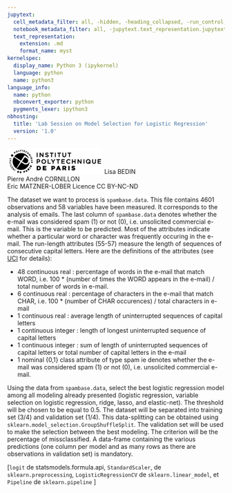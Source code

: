 ```yaml
---
jupytext:
  cell_metadata_filter: all, -hidden, -heading_collapsed, -run_control, -trusted
  notebook_metadata_filter: all, -jupytext.text_representation.jupytext_version, -jupytext.text_representation.format_version, -language_info.version, -language_info.codemirror_mode.version, -language_info.codemirror_mode, -language_info.file_extension, -language_info.mimetype, -toc
  text_representation:
    extension: .md
    format_name: myst
kernelspec:
  display_name: Python 3 (ipykernel)
  language: python
  name: python3
language_info:
  name: python
  nbconvert_exporter: python
  pygments_lexer: ipython3
nbhosting:
  title: 'Lab Session on Model Selection for Logistic Regression'
  version: '1.0'
---
```


<div class="licence">
<span><img src="media/logo_IPParis.png" /></span>
<span>Lisa BEDIN<br />Pierre André CORNILLON<br />Eric MATZNER-LOBER</span>
<span>Licence CC BY-NC-ND</span>
</div>

The dataset we want to process is `spambase.data`. This file contains 4601 observations and 58 variables have been measured. It corresponds to the analysis of emails. The last column of `spambase.data` denotes whether the e-mail was considered spam (1) or not (0), i.e. unsolicited commercial e-mail. This is the variable to be predicted. Most of the attributes indicate whether a particular word or character was frequently occuring in the e-mail. The run-length attributes (55-57) measure the length of sequences of consecutive capital letters. Here are the definitions of the attributes (see [UCI](http://archive.ics.uci.edu/dataset/94/spambase) for details):

-   48 continuous real : percentage of words in the e-mail that match WORD, i.e. 100 \* (number of times the WORD appears in the e-mail) / total number of words in e-mail.
-   6 continuous real : percentage of characters in the e-mail that match CHAR, i.e. 100 \* (number of CHAR occurences) / total characters in e-mail
-   1 continuous real : average length of uninterrupted sequences of capital letters
-   1 continuous integer : length of longest uninterrupted sequence of capital letters
-   1 continuous integer : sum of length of uninterrupted sequences of capital letters or total number of capital letters in the e-mail
-   1 nominal {0,1} class attribute of type spam ie denotes whether the e-mail was considered spam (1) or not (0), i.e. unsolicited commercial e-mail.

Using the data from `spambase.data`, select the best logistic regression model among all modeling already presented (logistic regression, variable selection on logistic regression, ridge, lasso, and elastic-net). The threshold will be chosen to be equal to 0.5. The dataset will be separated into training set (3/4) and validation set (1/4). This data-splitting can be obtained using `sklearn.model_selection.GroupShuffleSplit`. The validation set will be used to make the selection between the best modeling. The criterion will be the percentage of missclassified. A data-frame containing the various predictions (one column per model and as many rows as there are observations in validation set) is mandatory.

\[`logit` de statsmodels.formula.api, `StandardScaler`, de `sklearn.preprocessing`, `LogisticRegressionCV` de `sklearn.linear_model`, et `Pipeline` de `sklearn.pipeline` \]

```{code-cell} python

```